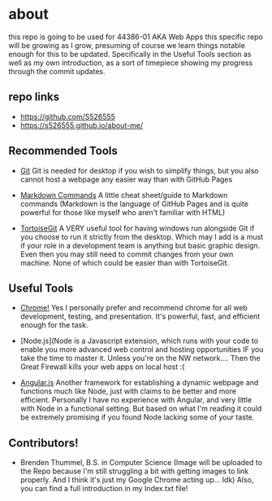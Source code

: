 # about
this repo is going to be used for 44386-01 AKA Web Apps this specific repo will be growing as I grow, presuming of course we learn things notable enough for this to be updated. Specifically in the Useful Tools section as well as my own introduction, as a sort of timepiece showing my progress through the commit updates. 
## repo links
- https://github.com/S526555
- https://s526555.github.io/about-me/
## Recommended Tools
- [Git](https://github.com/)
Git is needed for desktop if you wish to simplify things, but you also cannot host a webpage any easier way than with GitHub Pages

- [Markdown Commands](https://www.markdownguide.org/cheat-sheet/)
A little cheat sheet/guide to Markdown commands (Markdown is the language of GitHub Pages and is quite powerful for those like myself who aren't familiar with HTML)

- [TortoiseGit](https://tortoisegit.org/) A VERY useful tool for having windows run alongside Git if you choose to run it strictly from the desktop. Which may I add is a must if your role in a development team is anything but basic graphic design. Even then you may still need to commit changes from your own machine. None of which could be easier than with TortoiseGit.

## Useful Tools

- [Chrome!](https://www.google.com/chrome/?brand=CHBD&gclid=EAIaIQobChMI-83Zt6Gr5AIV85FbCh1f9gtfEAAYASAAEgJUqvD_BwE&gclsrc=aw.ds) Yes I personally prefer and recommend chrome for all web development, testing, and presentation. It's powerful, fast, and efficient enough for the task. 

- [Node.js](Node is a Javascript extension, which runs with your code to enable you more advanced web control and hosting opportunities IF you take the time to master it. Unless you're on the NW network.... Then the Great Firewall kills your web apps on local host :(

- [Angular.js](https://angularjs.org/) Another framework for establishing a dynamic webpage and functions much like Node, just with claims to be better and more efficient. Personally I have no experience with Angular, and very little with Node in a functional setting. But based on what I'm reading it could be extremely promising if you found Node lacking some of your taste.

## Contributors!
- Brenden Thummel, B.S. in Computer Science (Image will be uploaded to the Repo because I'm still struggling a bit with getting images to link properly. And I think it's just my Google Chrome acting up... Idk) Also, you can find a full introduction in my Index.txt file!
